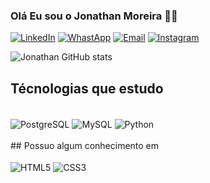 ### Olá Eu sou o Jonathan Moreira 🙋‍♂️

[![LinkedIn](https://img.shields.io/badge/LinkedIn-0077B5?style=for-the-badge&logo=linkedin&logoColor=white)](https://www.linkedin.com/in/jonathan-moreira-952a40b7/)
[![WhastApp](https://img.shields.io/badge/WhatsApp-25D366?style=for-the-badge&logo=whatsapp&logoColor=white)](https://wa.me/5511913541591)
[![Email](https://img.shields.io/badge/Microsoft_Outlook-0078D4?style=for-the-badge&logo=microsoft-outlook&logoColor=white)](mailto:jonathanygm@outlook.com)
[![Instagram](https://img.shields.io/badge/Instagram-E4405F?style=for-the-badge&logo=instagram&logoColor=white)](https://www.instagram.com/invites/contact/?i=1tmw80n5olvz7&utm_content=7mkgf1)





![Jonathan GitHub stats](https://github-readme-stats.vercel.app/api?username=JonathanYMoreira&show_icons=true&theme=gruvbox)


## Técnologias que estudo

<div style="display: inline_block"><br/>
    <img align="center" alt="PostgreSQL" src="https://img.shields.io/badge/PostgreSQL-316192?style=for-the-badge&logo=postgresql&logoColor=white" />
    <img align="center" alt="MySQL" src="https://img.shields.io/badge/MySQL-00000F?style=for-the-badge&logo=mysql&logoColor=white"/>
    <img align="center" alt="Python" src= "https://img.shields.io/badge/Python-3776AB?style=for-the-badge&logo=python&logoColor=white"/>
</div>
<br/>
## Possuo algum conhecimento em
<div style="display: inline_block"><br/>
    <img align="center" alt="HTML5" src="https://img.shields.io/badge/HTML-239120?style=for-the-badge&logo=html5&logoColor=white" />
    <img align="center" alt="CSS3" src="https://img.shields.io/badge/CSS3-1572B6?style=for-the-badge&logo=css3&logoColor=white" />

</div>

